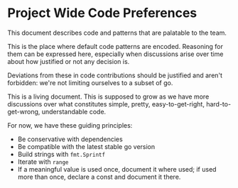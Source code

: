 # Project Wide Code Preferences
This document describes code and patterns that are palatable to the team.

This is the place where default code patterns are encoded. Reasoning for them can be expressed here, especially when discussions arise over time about how justified or not any decision is.

Deviations from these in code contributions should be justified and aren't forbidden: we're not limiting ourselves to a subset of go.

This is a living document. This is supposed to grow as we have more discussions over what constitutes simple, pretty, easy-to-get-right, hard-to-get-wrong, understandable code.

For now, we have these guiding principles:
* Be conservative with dependencies
* Be compatible with the latest stable go version
* Build strings with `fmt.Sprintf`
* Iterate with `range`
* If a meaningful value is used once, document it where used; if used more than once, declare a const and document it there.